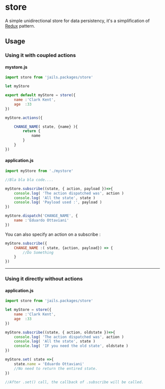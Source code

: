 # store

A simple unidirectional store for data persistency, it's a simplification of [Redux](http://redux.js.org/) pattern.

## Usage

### Using it with coupled actions

#### mystore.js

```js
import store from 'jails.packages/store'

let myStore

export default myStore = store({
    name :'Clark Kent',
    age  :33
})

myStore.actions({

    CHANGE_NAME( state, {name} ){
        return {
            name
        }
    }
})

```

#### application.js
```js
import myStore from './mystore'

//Bla bla bla code....

myStore.subscribe((state, { action, payload })=>{
    console.log( 'The action dispatched was', action )
    console.log( 'All the state', state )
    console.log( 'Payload used :', payload )
})

myStore.dispatch('CHANGE_NAME', {
    name :'Eduardo Ottaviani'
})
```

You can also specify an action on a subscribe :

```js
myStore.subscribe({
    CHANGE_NAME :( state, {action, payload}) => {
        //Do Something
    }
})
```

---

### Using it directly without actions

#### application.js

```js
import store from 'jails.packages/store'

let myStore = store({
    name :'Clark Kent',
    age  :33
})

myStore.subscribe((state, { action, oldstate })=>{
    console.log( 'The action dispatched was', action )
    console.log( 'All the state', state )
    console.log( 'IF you need the old state', oldstate )
})

myStore.set( state =>{
    state.name = 'Eduardo Ottaviani'
    //No need to return the entired state.
})

//After .set() call, the callback of .subscribe will be called.
```
